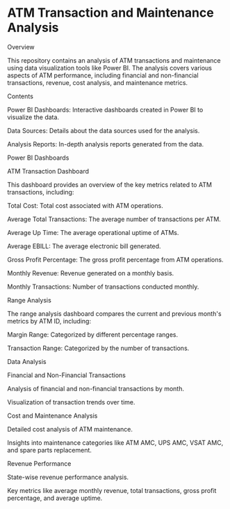 # ATM Transaction and Maintenance Analysis

Overview

This repository contains an analysis of ATM transactions and maintenance using data visualization tools like Power BI. The analysis covers various aspects of ATM performance, including financial and non-financial transactions, revenue, cost analysis, and maintenance metrics.

Contents


Power BI Dashboards: Interactive dashboards created in Power BI to visualize the data.

Data Sources: Details about the data sources used for the analysis.

Analysis Reports: In-depth analysis reports generated from the data.


Power BI Dashboards


ATM Transaction Dashboard


This dashboard provides an overview of the key metrics related to ATM transactions, including:

Total Cost: Total cost associated with ATM operations.

Average Total Transactions: The average number of transactions per ATM.

Average Up Time: The average operational uptime of ATMs.

Average EBILL: The average electronic bill generated.

Gross Profit Percentage: The gross profit percentage from ATM operations.

Monthly Revenue: Revenue generated on a monthly basis.

Monthly Transactions: Number of transactions conducted monthly.

Range Analysis


The range analysis dashboard compares the current and previous month's metrics by ATM ID, including:

Margin Range: Categorized by different percentage ranges.

Transaction Range: Categorized by the number of transactions.

Data Analysis


Financial and Non-Financial Transactions


Analysis of financial and non-financial transactions by month.

Visualization of transaction trends over time.

Cost and Maintenance Analysis


Detailed cost analysis of ATM maintenance.

Insights into maintenance categories like ATM AMC, UPS AMC, VSAT AMC, and spare parts replacement.

Revenue Performance


State-wise revenue performance analysis.

Key metrics like average monthly revenue, total transactions, gross profit percentage, and average uptime.
